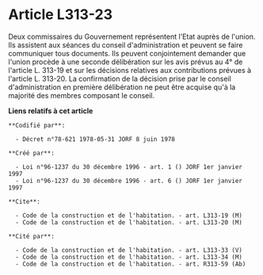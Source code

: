 # Article L313-23

Deux commissaires du Gouvernement représentent l'Etat auprès de l'union. Ils assistent aux séances du conseil
d'administration et peuvent se faire communiquer tous documents. Ils peuvent conjointement demander que l'union procède à une
seconde délibération sur les avis prévus au 4° de l'article L. 313-19 et sur les décisions relatives aux contributions
prévues à l'article L. 313-20. La confirmation de la décision prise par le conseil d'administration en première délibération
ne peut être acquise qu'à la majorité des membres composant le conseil.

**Liens relatifs à cet article**

	**Codifié par**:

	  - Décret n°78-621 1978-05-31 JORF 8 juin 1978

	**Créé par**:

	  - Loi n°96-1237 du 30 décembre 1996 - art. 1 () JORF 1er janvier 1997
	  - Loi n°96-1237 du 30 décembre 1996 - art. 6 () JORF 1er janvier 1997

	**Cite**:

	  - Code de la construction et de l'habitation. - art. L313-19 (M)
	  - Code de la construction et de l'habitation. - art. L313-20 (M)

	**Cité par**:

	  - Code de la construction et de l'habitation. - art. L313-33 (V)
	  - Code de la construction et de l'habitation. - art. L313-34 (M)
	  - Code de la construction et de l'habitation. - art. R313-59 (Ab)
